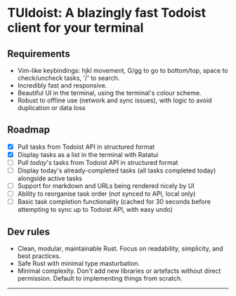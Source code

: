 # TUIdoist: A blazingly fast Todoist client for your terminal

## Requirements

- Vim-like keybindings: hjkl movement, G/gg to go to bottom/top, space to check/uncheck tasks, '/' to search.
- Incredibly fast and responsive.
- Beautiful UI in the terminal, using the terminal's colour scheme.
- Robust to offline use (network and sync issues), with logic to avoid duplication or data loss


## Roadmap

- [x] Pull tasks from Todoist API in structured format
- [x] Display tasks as a list in the terminal with Ratatui
- [ ] Pull _today_'s tasks from Todoist API in structured format
- [ ] Display today's already-completed tasks (all tasks completed today) alongside active tasks 
- [ ] Support for markdown and URLs being rendered nicely by UI
- [ ] Ability to reorganise task order (not synced to API, local only)
- [ ] Basic task completion functionality (cached for 30 seconds before attempting to sync up to Todoist API, with easy undo)

## Dev rules

- Clean, modular, maintainable Rust. Focus on readability, simplicity, and best practices.
- Safe Rust with minimal type masturbation.
- Minimal complexity. Don't add new libraries or artefacts without direct permission. Default to implementing things from scratch.

---

